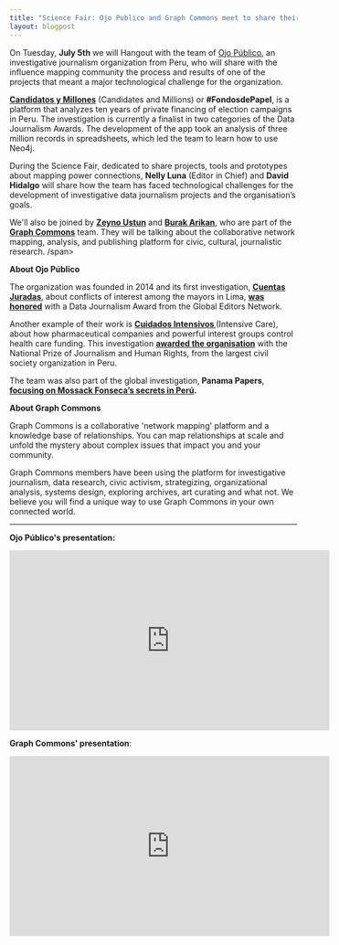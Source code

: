 ```yaml
---
title: "Science Fair: Ojo Publico and Graph Commons meet to share their experience on mapping power networks"
layout: blogpost
---
```


<span style="font-weight: 400;">On Tuesday, <strong>July 5th</strong> we will Hangout with the team of <a href="http://ojo-publico.com/">Ojo Público</a>, an investigative journalism organization from Peru, who will share with the influence mapping community the process and results of one of the projects that meant a major technological challenge for the organization.</span>

<strong><a href="http://fondosdepapel.ojo-publico.com/">Candidatos y Millones</a></strong><span style="font-weight: 400;"> (Candidates and Millions) or <strong>#FondosdePapel</strong>, is a platform that analyzes ten years of private financing of election campaigns in Peru. The investigation is currently a finalist in two categories of the Data Journalism Awards. The development of the app took an analysis of three million records in spreadsheets, which led the team to learn how to use Neo4j.</span>

<span style="font-weight: 400;">During the Science Fair, dedicated to share projects, tools and prototypes about mapping power connections, <strong>Nelly Luna</strong> (Editor in Chief) and <strong>David Hidalgo</strong> will share how the team has faced technological challenges for the development of investigative data journalism projects and the organisation’s goals.</span> 

<span style="font-weight: 400;">We'll also be joined by <strong><a href="http://zeynoustun.com/">Zeyno Ustun</a></strong> and <strong><a href="http://burak-arikan.com/">Burak Arikan</a></strong>, who are part of the </span><strong><a href="https://graphcommons.com">Graph Commons</a></strong><span style="font-weight: 400;"> team. They will be talking about the collaborative network mapping, analysis, and publishing platform for civic, cultural, journalistic research. /span> 

<b>About Ojo Público</b>

<span style="font-weight: 400;">The organization was founded in 2014 and its first investigation, </span><strong><a href="http://cuentasjuradas.ojo-publico.com/">Cuentas Juradas</a></strong><span style="font-weight: 400;">, about conflicts of interest among the mayors in Lima, </span><strong><a href="http://ojo-publico.com/70/Ojopublico-gana-los-Data-Journalism-Awards-2015">was honored</a></strong><span style="font-weight: 400;"> with a Data Journalism Award from the Global Editors Network.</span>

<span style="font-weight: 400;">Another example of their work is </span><strong><a href="http://cuidadosintensivos.ojo-publico.com/">Cuidados Intensivos </a></strong><span style="font-weight: 400;">(Intensive Care), about how pharmaceutical companies and powerful interest groups control health care funding. This investigation </span><strong><a href="http://ojo-publico.com/134/ojopublico-recibe-premio-periodismo-y-derechos-humanos-2015">awarded the organisation</a></strong><span style="font-weight: 400;"> with the National Prize of Journalism and Human Rights, from the largest civil society organization in Peru.</span>

<span style="font-weight: 400;">The team was also part of the global investigation,</span><b> Panama Papers</b><span style="font-weight: 400;">, </span><strong><a href="http://panamapapers.ojo-publico.com/">focusing on Mossack Fonseca’s secrets in Perú</a>.</strong>

<b>About Graph Commons</b>

<span style="font-weight: 400;">Graph Commons is a collaborative 'network mapping' platform and a knowledge base of relationships. You can map relationships at scale and unfold the mystery about complex issues that impact you and your community.</span>

<span style="font-weight: 400;">Graph Commons members have been using the platform for investigative journalism, data research, civic activism, strategizing, organizational analysis, systems design, exploring archives, art curating and what not. We believe you will find a unique way to use Graph Commons in your own connected world.</span>


<hr />

<strong>Ojo Público's presentation:</strong>
<iframe width="560" height="315" src="https://www.youtube.com/embed/1_dRyjcRFIs" frameborder="0" allowfullscreen></iframe>

<strong>Graph Commons' presentation</strong>:
<iframe width="560" height="315" src="https://www.youtu.com/embed/1_dRyjcRFIs?t=26m14s" frameborder="0" allowfullscreen></iframe>
